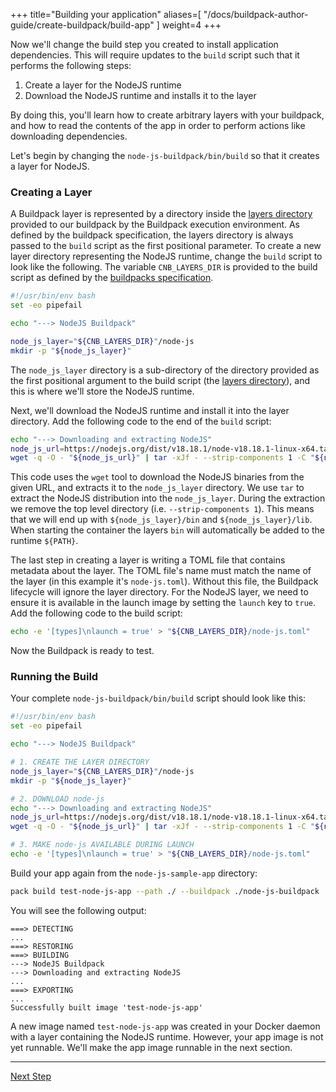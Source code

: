 
+++
title="Building your application"
aliases=[
  "/docs/buildpack-author-guide/create-buildpack/build-app"
]
weight=4
+++

<!-- test:suite=create-buildpack;weight=4 -->

Now we'll change the build step you created to install application dependencies. This will require updates to the `build` script such that it performs the following steps:

1. Create a layer for the NodeJS runtime
1. Download the NodeJS runtime and installs it to the layer

By doing this, you'll learn how to create arbitrary layers with your buildpack, and how to read the contents of the app in order to perform actions like downloading dependencies.

Let's begin by changing the `node-js-buildpack/bin/build`<!--+"{{open}}"+--> so that it creates a layer for NodeJS.

### Creating a Layer

A Buildpack layer is represented by a directory inside the [layers directory][layers-dir] provided to our buildpack by the Buildpack execution environment.  As defined by the buildpack specification, the layers directory is always passed to the `build` script as the first positional parameter. To create a new layer directory representing the NodeJS runtime, change the `build` script to look like the following.  The variable `CNB_LAYERS_DIR` is provided to the build script as defined by the [buildpacks specification](https://github.com/buildpacks/spec/blob/main/buildpack.md#positional-arguments-to-detect-and-build-executables).

<!-- file=node-js-buildpack/bin/build -->
```bash
#!/usr/bin/env bash
set -eo pipefail

echo "---> NodeJS Buildpack"

node_js_layer="${CNB_LAYERS_DIR}"/node-js
mkdir -p "${node_js_layer}"
```

The `node_js_layer` directory is a sub-directory of the directory provided as the first positional argument to the build script (the [layers directory][layers-dir]), and this is where we'll store the NodeJS runtime.

Next, we'll download the NodeJS runtime and install it into the layer directory. Add the following code to the end of the `build` script:

<!-- file=node-js-buildpack/bin/build data-target=append -->
```bash
echo "---> Downloading and extracting NodeJS"
node_js_url=https://nodejs.org/dist/v18.18.1/node-v18.18.1-linux-x64.tar.xz
wget -q -O - "${node_js_url}" | tar -xJf - --strip-components 1 -C "${node_js_layer}"
```

This code uses the `wget` tool to download the NodeJS binaries from the given URL, and extracts it to the `node_js_layer` directory.  We use `tar` to extract the NodeJS distribution into the `node_js_layer`.  During the extraction we remove the top level directory (i.e. `--strip-components 1`).  This means that we will end up with `${node_js_layer}/bin` and `${node_js_layer}/lib`.  When starting the container the layers `bin` will automatically be added to the runtime `${PATH}`.

The last step in creating a layer is writing a TOML file that contains metadata about the layer. The TOML file's name must match the name of the layer (in this example it's `node-js.toml`). Without this file, the Buildpack lifecycle will ignore the layer directory. For the NodeJS layer, we need to ensure it is available in the launch image by setting the `launch` key to `true`. Add the following code to the build script:

<!-- file=node-js-buildpack/bin/build data-target=append -->
```bash
echo -e '[types]\nlaunch = true' > "${CNB_LAYERS_DIR}/node-js.toml"
```

Now the Buildpack is ready to test.

### Running the Build

Your complete `node-js-buildpack/bin/build`<!--+"{{open}}"+--> script should look like this:

<!-- test:file=node-js-buildpack/bin/build -->
```bash
#!/usr/bin/env bash
set -eo pipefail

echo "---> NodeJS Buildpack"

# 1. CREATE THE LAYER DIRECTORY
node_js_layer="${CNB_LAYERS_DIR}"/node-js
mkdir -p "${node_js_layer}"

# 2. DOWNLOAD node-js
echo "---> Downloading and extracting NodeJS"
node_js_url=https://nodejs.org/dist/v18.18.1/node-v18.18.1-linux-x64.tar.xz
wget -q -O - "${node_js_url}" | tar -xJf - --strip-components 1 -C "${node_js_layer}"

# 3. MAKE node-js AVAILABLE DURING LAUNCH
echo -e '[types]\nlaunch = true' > "${CNB_LAYERS_DIR}/node-js.toml"
```

Build your app again from the `node-js-sample-app` directory:

<!-- test:exec -->
```bash
pack build test-node-js-app --path ./ --buildpack ./node-js-buildpack
```
<!--+- "{{execute}}"+-->

You will see the following output:

```
===> DETECTING
...
===> RESTORING
===> BUILDING
---> NodeJS Buildpack
---> Downloading and extracting NodeJS
...
===> EXPORTING
...
Successfully built image 'test-node-js-app'
```

A new image named `test-node-js-app` was created in your Docker daemon with a layer containing the NodeJS runtime. However, your app image is not yet runnable. We'll make the app image runnable in the next section.

<!--+if false+-->
---

<a href="/docs/for-buildpack-authors/tutorials/basic-buildpack/05_make-app-runnable" class="button bg-pink">Next Step</a>
<!--+end+-->

[layers-dir]: /docs/for-buildpack-authors/how-to/write-buildpacks/create-layer
